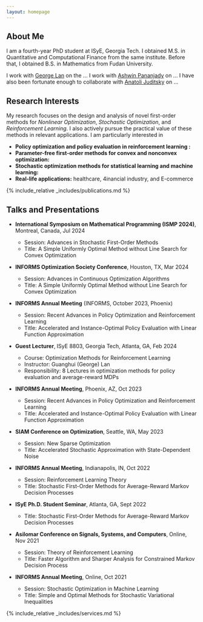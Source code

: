 ```yaml
---
layout: homepage
---
```


## About Me

I am a fourth-year PhD student at ISyE, Georgia Tech. I obtained M.S. in Quantitative and Computational Finance from the same institute. Before that, I obtained B.S. in Mathematics from Fudan University.

I work with [George Lan](https://sites.gatech.edu/guanghui-lan/) on the ... I work with [Ashwin Pananjady](https://sites.gatech.edu/ashwin-pananjady/) on ... I have also been fortunate enough to collaborate with [Anatoli Juditsky](https://sites.google.com/view/anatoli-juditsky) on ...

## Research Interests

My research focuses on the design and analysis of novel first-order methods for *Nonlinear Optimization*, *Stochastic Optimization*, and *Reinforcement Learning*. I also actively pursue the practical value of these methods in relevant applications. I am particularly interested in

- **Policy optimization and policy evaluation in reinforcement learning :** 
- **Parameter-free first-order methods for convex and nonconvex optimization:** 
- **Stochastic optimization methods for statistical learning and machine learning:**
- **Real-life applications:** healthcare, 4inancial industry, and E-commerce 

{% include_relative _includes/publications.md %}

## Talks and Presentations

- **International Symposium on Mathematical Programming (ISMP 2024)**, Montreal, Canada, Jul 2024 
  - Session: Advances in Stochastic First-Order Methods 
  - Title: A Simple Uniformly Optimal Method without Line Search for Convex Optimization
  
- **INFORMS Optimization Society Conference**, Houston, TX, Mar 2024 
  - Session: Advances in Continuous Optimization Algorithms
  - Title: A Simple Uniformly Optimal Method without Line Search for Convex Optimization 


- **INFORMS Annual Meeting** (INFORMS, October 2023, Phoenix)
  - Session: Recent Advances in Policy Optimization and Reinforcement Learning 
  - Title: Accelerated and Instance-Optimal Policy Evaluation with Linear Function Approximation 
  
- **Guest Lecturer**, ISyE 8803, Georgia Tech, Atlanta, GA, Feb 2024 
  - Course: Optimization Methods for Reinforcement Learning 
  - Instructor: Guanghui (George) Lan 
  - Responsibility: 8 Lectures in optimization methods for policy evaluation and average-reward MDPs 
  
- **INFORMS Annual Meeting**, Phoenix, AZ, Oct 2023 
  - Session: Recent Advances in Policy Optimization and Reinforcement Learning 
  - Title: Accelerated and Instance-Optimal Policy Evaluation with Linear Function Approximation
  
- **SIAM Conference on Optimization**, Seattle, WA, May 2023 
  - Session: New Sparse Optimization 
  - Title: Accelerated Stochastic Approximation with State-Dependent Noise 
  
- **INFORMS Annual Meeting**, Indianapolis, IN, Oct 2022 
  - Session: Reinforcement Learning Theory 
  - Title: Stochastic First-Order Methods for Average-Reward Markov Decision Processes 
  
- **ISyE Ph.D. Student Seminar**, Atlanta, GA, Sept 2022 
  - Title: Stochastic First-Order Methods for Average-Reward Markov Decision Processes 
  
- **Asilomar Conference on Signals, Systems, and Computers**, Online, Nov 2021 
  - Session: Theory of Reinforcement Learning
  - Title: Faster Algorithm and Sharper Analysis for Constrained Markov Decision Process 
  
- **INFORMS Annual Meeting**, Online, Oct 2021 
  - Session: Stochastic Optimization in Machine Learning 
  - Title: Simple and Optimal Methods for Stochastic Variational Inequalities 
  



{% include_relative _includes/services.md %}
